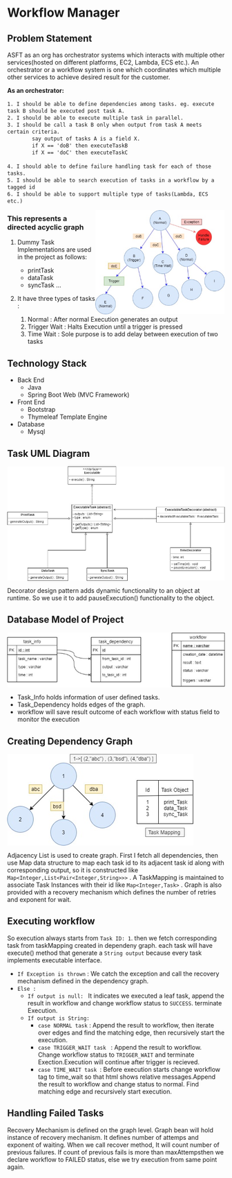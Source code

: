 # Workflow Manager
## Problem Statement


ASFT as an org has orchestrator systems which interacts with multiple other services(hosted on different platforms, EC2, Lambda, ECS etc.). An orchestrator or a workflow system is one which coordinates which multiple other services to achieve desired result for the customer. 


**As an orchestrator:**
```text
1. I should be able to define dependencies among tasks. eg. execute task B should be executed post task A.
2. I should be able to execute multiple task in parallel.
3. I should be call a task B only when output from task A meets certain criteria.
        say output of tasks A is a field X.
        if X == 'doB' then executeTaskB
        if X == 'doC' then executeTaskC

4. I should able to define failure handling task for each of those tasks.
5. I should be able to search execution of tasks in a workflow by a tagged id
6. I should be able to support multiple type of tasks(Lambda, ECS etc.)
```
<img align="right" width="300" src="assets/graphImage.jpg" alt="graph Image" />

### This represents a directed acyclic graph

1. Dummy Task Implementations are used in the project as follows:
    * printTask
    * dataTask
    * syncTask ...
    
2. It have three types of tasks :
    1. Normal : After normal Execution generates an output
    2. Trigger Wait : Halts Execution until a trigger is pressed
    3. Time Wait : Sole purpose is to add delay between execution of two tasks 

## Technology Stack
* Back End
    * Java
    * Spring Boot Web (MVC Framework)
* Front End
    * Bootstrap
    * Thymeleaf Template Engine
* Database
    * Mysql
    
## Task UML Diagram
<img align="center" src="assets/taskUML.jpg" alt="table Image" />

Decorator design pattern adds dynamic functionality to an object at runtime. So we use it to add pauseExecution() functionality to the object.

## Database Model of Project

<img align="center" src="assets/tablesImage.jpg" alt="table Image" />

* Task_Info holds information of user defined tasks.
* Task_Dependency holds edges of the graph.
* workflow will save result outcome of each workflow with status field to monitor the execution

## Creating Dependency Graph

<img align="center" src="assets/taskMapping.jpg" alt="graph structure"/>

Adjacency List is used to create graph. First I fetch all dependencies, then use Map data structure to map each task id to its adjacent task id along 
with corresponding output, so it is constructed like `Map<Integer,List<Pair<Integer,String>>>` . A TaskMapping is maintained to associate Task Instances with their
id like `Map<Integer,Task>` . Graph is also provided with a recovery mechanism which defines the number of retries and exponent for wait.

## Executing workflow

So execution always starts from `Task ID: 1`. then we fetch corresponding task from taskMapping created in dependeny graph. each task will have execute() method
that generate a `String output` because every task implements executable interface. 
* `If Exception is thrown` : We catch the exception and call the recovery mechanism defined in the dependency graph.
* `Else : ` 
    * `If output is null: ` It indicates we executed a leaf task, append the result in workflow and change workflow status to `SUCCESS`. terminate Execution.
    * `If output is String: ` 
         * `case NORMAL task` : Append the result to workflow, then iterate over edges and find the matching edge, then recursively start the execution.
         * `case TRIGGER_WAIT task ` : Append the result to workflow. Change workflow status to `TRIGGER_WAIT` and terminate Exection.Execution will continue after trigger is recieved.
         * `case TIME_WAIT task `: Before execution starts change workflow tag to time_wait so that html shows relative messages.Append the result to workflow and change status to normal.
                                    Find matching edge and recursively start execution.
                                    

## Handling Failed Tasks

Recovery Mechanism is defined on the graph level. Graph bean will hold instance of recovery mechanism. It defines number of attemps and exponent of waiting. When we call recover method, It will count number of previous failures. If count of previous fails is more than maxAttempsthen we declare workflow to FAILED status, else we try execution from same point again.

